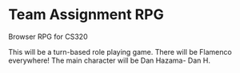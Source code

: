 Team Assignment RPG
===================

Browser RPG for CS320

This will be a turn-based role playing game.
There will be Flamenco everywhere!
The main character will be Dan Hazama- Dan H.
